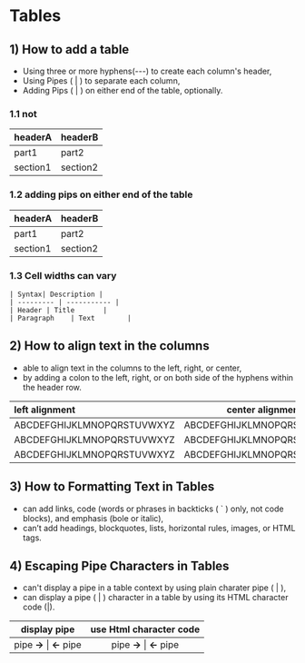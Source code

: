 # Tables

## 1) How to add a table

- Using three or more hyphens(---) to create each column's header,
- Using Pipes ( | ) to separate each column,
- Adding Pips ( | ) on either end of the table, optionally.

### 1.1 not

| headerA  | headerB  |
| -------- | -------- |
| part1    | part2    |
| section1 | section2 |

### 1.2 adding pips on either end of the table

| headerA  | headerB  |
| -------- | -------- |
| part1    | part2    |
| section1 | section2 |

### 1.3 Cell widths can vary

    | Syntax| Description |
    | --------- | ----------- |
    | Header | Title       |
    | Paragraph    | Text        |

## 2) How to align text in the columns

- able to align text in the columns to the left, right, or center,
- by adding a colon to the left, right, or on both side of the hyphens within the header row.

| left alignment             |      center alignment      |            right alignment |
| :------------------------- | :------------------------: | -------------------------: |
| ABCDEFGHIJKLMNOPQRSTUVWXYZ | ABCDEFGHIJKLMNOPQRSTUVWXYZ | ABCDEFGHIJKLMNOPQRSTUVWXYZ |
| ABCDEFGHIJKLMNOPQRSTUVWXYZ | ABCDEFGHIJKLMNOPQRSTUVWXYZ | ABCDEFGHIJKLMNOPQRSTUVWXYZ |
| ABCDEFGHIJKLMNOPQRSTUVWXYZ | ABCDEFGHIJKLMNOPQRSTUVWXYZ | ABCDEFGHIJKLMNOPQRSTUVWXYZ |

## 3) How to Formatting Text in Tables

- can add links, code (words or phrases in backticks ( ` ) only, not code blocks), and emphasis (bole or italic),
- can’t add headings, blockquotes, lists, horizontal rules, images, or HTML tags.

## 4) Escaping Pipe Characters in Tables

- can't display a pipe in a table context by using plain charater pipe ( | ),
- can display a pipe ( | ) character in a table by using its HTML character code (&#124;).

|         display pipe         |   use Html character code    |
| :--------------------------: | :--------------------------: |
| pipe **→** &#124; **←** pipe | pipe **→** &#124; **←** pipe |
